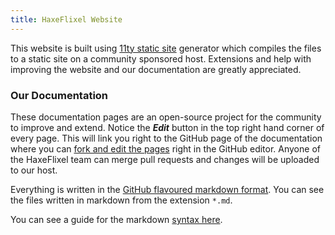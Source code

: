 ```yaml
---
title: HaxeFlixel Website
---
```

This website is built using [11ty static site](https://www.11ty.dev/) generator which compiles the files to a static site on a community sponsored host.
Extensions and help with improving the website and our documentation are greatly appreciated.

### Our Documentation

These documentation pages are an open-source project for the community to improve and extend. Notice the ***Edit*** button in the top right hand corner of every page. 
This will link you right to the GitHub page of the documentation where you can [fork and edit the pages](https://github.com/HaxeFlixel/haxeflixel.com/fork) right in the GitHub editor.
Anyone of the HaxeFlixel team can merge pull requests and changes will be uploaded to our host.

Everything is written in the [GitHub flavoured markdown format](https://help.github.com/articles/github-flavored-markdown). You can see the files written in markdown from the extension `*.md`.

<!---
note: this was only relavent for docpad. can likely remove this part entirely
The markdown format is parsed through [marked](https://github.com/docpad/docpad-plugin-marked) with the GitHub markdown syntax enabled.
comments syntax
--->
You can see a guide for the markdown [syntax here](https://help.github.com/articles/github-flavored-markdown).
